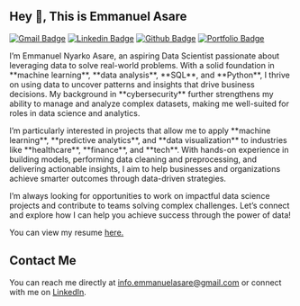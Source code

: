 ## Hey 👋, This is Emmanuel Asare
[![Gmail Badge](https://img.shields.io/badge/-info.emmanuelasare@gmail.com-c14438?style=flat&logo=Gmail&logoColor=white&link=mailto:info.emmanuelasare@gmail.com)](mailto:info.emmanuelasare@gmail.com) 
[![Linkedin Badge](https://img.shields.io/badge/-Emmanuel%20Asare-0072b1?style=flat&logo=Linkedin&logoColor=white&link=https://www.linkedin.com/in/emmanuel-asare-6b952827b/)](https://www.linkedin.com/in/emmanuel-asare-6b952827b/) 
[![Github Badge](https://img.shields.io/badge/-ekayasare-grey?style=flat&logo=github&logoColor=white&link=https://github.com/ekayasare/)](https://www.github.com/ekayasare/) 
[![Portfolio Badge](https://img.shields.io/badge/portfolio-web-blue?style=flat&link=https://github.com/ekayasare?tab=repositories/)](https://github.com/ekayasare?tab=repositories/)

<p align='left'>
    I’m Emmanuel Nyarko Asare, an aspiring Data Scientist passionate about leveraging data to solve real-world problems. With a solid foundation in **machine learning**, **data analysis**, **SQL**, and **Python**, I thrive on using data to uncover patterns and insights that drive business decisions. My background in **cybersecurity** further strengthens my ability to manage and analyze complex datasets, making me well-suited for roles in data science and analytics.
</p>

<p align='left'>
    I’m particularly interested in projects that allow me to apply **machine learning**, **predictive analytics**, and **data visualization** to industries like **healthcare**, **finance**, and **tech**. With hands-on experience in building models, performing data cleaning and preprocessing, and delivering actionable insights, I aim to help businesses and organizations achieve smarter outcomes through data-driven strategies. 
</p>

<p align='left'>
    I’m always looking for opportunities to work on impactful data science projects and contribute to teams solving complex challenges. Let’s connect and explore how I can help you achieve success through the power of data!
</p>

<p align='left'>You can view my resume <a href='https://docs.google.com/document/d/1kcubh3kky-TxXnbzx3MY2sFzu_muD0lsEZ-930_6_IA/edit?tab=t.0' target=_blank><u>here</u>.</a></p>

## Contact Me
You can reach me directly at [info.emmanuelasare@gmail.com](mailto:info.emmanuelasare@gmail.com) or connect with me on [LinkedIn](https://www.linkedin.com/in/emmanuel-asare-6b952827b/).
